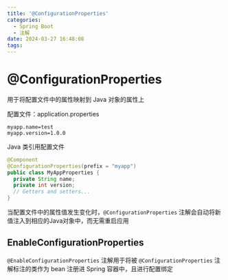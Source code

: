 ```yaml
---
title: '@ConfigurationProperties'
categories:
  - Spring Boot
  - 注解
date: 2024-03-27 16:48:08
tags:
---
```

# @ConfigurationProperties

用于将配置文件中的属性映射到 Java 对象的属性上

配置文件：application.properties

```properties
myapp.name=test
myapp.version=1.0.0
```

Java 类引用配置文件

```java
@Component
@ConfigurationProperties(prefix = "myapp")
public class MyAppProperties {
  private String name;
  private int version;
  // Getters and setters...
}
```

当配置文件中的属性值发生变化时，`@ConfigurationProperties` 注解会自动将新值注入到相应的Java对象中，而无需重启应用

## EnableConfigurationProperties

`@EnableConfigurationProperties` 注解用于将被 `@ConfigurationProperties` 注解标注的类作为 bean 注册进 Spring 容器中，且进行配置绑定